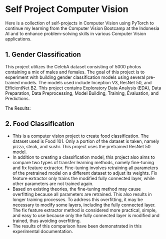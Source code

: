 # Self Project Computer Vision

Here is a collection of self-projects in Computer Vision using PyTorch to continue my learning from the Computer Vision Bootcamp at the Indonesia AI and to enhance problem-solving skills in various Computer Vision applications.

## 1. Gender Classification

This project utilizes the CelebA dataset consisting of 5000 photos containing a mix of males and females. The goal of this project is to experiment with building gender classification models using several pre-trained models. The models used include Inception V3, ResNet 50, and EfficientNet B2. This project contains Exploratory Data Analysis (EDA), Data Preparation, Data Preprocessing, Model Building, Training, Evaluation, and Predictions.

The Results:



## 2. Food Classification

* This is a computer vision project to create food classification. The dataset used is Food 101. Only a portion of the dataset is taken, namely pizza, steak, and sushi. This project uses the pretrained ResNet 50 model.
* In addition to creating a classification model, this project also aims to compare two types of transfer learning methods, namely fine-tuning and fix feature extractor. Fine-tuning involves retraining all parameters of the pretrained model on a different dataset to adjust its weights. Fix feature extractor only trains the modified fully connected layer, while other parameters are not trained again.
* Based on existing theories, the fine-tuning method may cause overfitting because all parameters are retrained. This also results in longer training processes. To address this overfitting, it may be necessary to modify some layers, including the fully connected layer. The fix feature extractor method is considered more practical, simple, and easy to use because only the fully connected layer is modified and trained, thus avoiding overfitting.
* The results of this comparison have been demonstrated in this experimental documentation.

